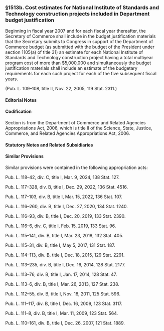 ### §1513b. Cost estimates for National Institute of Standards and Technology construction projects included in Department budget justification ###

Beginning in fiscal year 2007 and for each fiscal year thereafter, the Secretary of Commerce shall include in the budget justification materials that the Secretary submits to Congress in support of the Department of Commerce budget (as submitted with the budget of the President under section 1105(a) of title 31) an estimate for each National Institute of Standards and Technology construction project having a total multiyear program cost of more than $5,000,000 and simultaneously the budget justification materials shall include an estimate of the budgetary requirements for each such project for each of the five subsequent fiscal years.

(Pub. L. 109–108, title II, Nov. 22, 2005, 119 Stat. 2311.)

#### **Editorial Notes** ####

#### Codification ####

Section is from the Department of Commerce and Related Agencies Appropriations Act, 2006, which is title II of the Science, State, Justice, Commerce, and Related Agencies Appropriations Act, 2006.

#### **Statutory Notes and Related Subsidiaries** ####

#### Similar Provisions ####

Similar provisions were contained in the following appropriation acts:

Pub. L. 118–42, div. C, title I, Mar. 9, 2024, 138 Stat. 127.

Pub. L. 117–328, div. B, title I, Dec. 29, 2022, 136 Stat. 4516.

Pub. L. 117–103, div. B, title I, Mar. 15, 2022, 136 Stat. 107.

Pub. L. 116–260, div. B, title I, Dec. 27, 2020, 134 Stat. 1240.

Pub. L. 116–93, div. B, title I, Dec. 20, 2019, 133 Stat. 2390.

Pub. L. 116–6, div. C, title I, Feb. 15, 2019, 133 Stat. 96.

Pub. L. 115–141, div. B, title I, Mar. 23, 2018, 132 Stat. 405.

Pub. L. 115–31, div. B, title I, May 5, 2017, 131 Stat. 187.

Pub. L. 114–113, div. B, title I, Dec. 18, 2015, 129 Stat. 2291.

Pub. L. 113–235, div. B, title I, Dec. 16, 2014, 128 Stat. 2177.

Pub. L. 113–76, div. B, title I, Jan. 17, 2014, 128 Stat. 47.

Pub. L. 113–6, div. B, title I, Mar. 26, 2013, 127 Stat. 238.

Pub. L. 112–55, div. B, title I, Nov. 18, 2011, 125 Stat. 596.

Pub. L. 111–117, div. B, title I, Dec. 16, 2009, 123 Stat. 3117.

Pub. L. 111–8, div. B, title I, Mar. 11, 2009, 123 Stat. 564.

Pub. L. 110–161, div. B, title I, Dec. 26, 2007, 121 Stat. 1889.